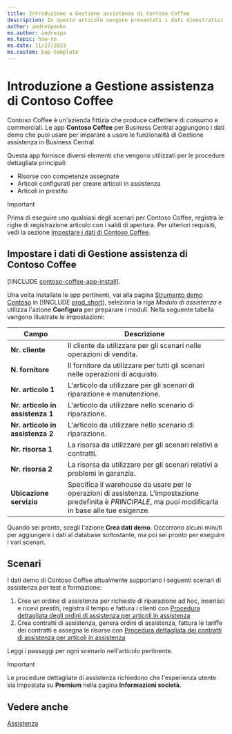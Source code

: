 ```yaml
---
title: Introduzione a Gestione assistenza di Contoso Coffee
description: In questo articolo vengono presentati i dati dimostrativi di Consoso Coffee per Gestione assistenza.
author: andreipanko
ms.author: andreipa
ms.topic: how-to
ms.date: 11/27/2023
ms.custom: bap-template
---
```


# <a name="introduction-to-contoso-coffee-service-management"></a>Introduzione a Gestione assistenza di Contoso Coffee

Contoso Coffee è un'azienda fittizia che produce caffettiere di consumo e commerciali. Le app **Contoso Coffee** per Business Central aggiungono i dati demo che puoi usare per imparare a usare le funzionalità di Gestione assistenza in Business Central.

Questa app fornisce diversi elementi che vengono utilizzati per le procedure dettagliate principali:

- Risorse con competenze assegnate
- Articoli configurati per creare articoli in assistenza
- Articoli in prestito

> [!IMPORTANT]
> Prima di eseguire uno qualsiasi degli scenari per Contoso Coffee, registra le righe di registrazione articolo con i saldi di apertura. Per ulteriori requisiti, vedi la sezione [Impostare i dati di Contoso Coffee](#set-up-contoso-coffee-service-management-data).
>
> 
## <a name="set-up-contoso-coffee-service-management-data"></a>Impostare i dati di Gestione assistenza di Contoso Coffee

[!INCLUDE [contoso-coffee-app-install](../contoso-coffee-app-install.md)].

Una volta installate le app pertinenti, vai alla pagina [Strumento demo Contoso](https://businesscentral.dynamics.com/?page=5194) in [!INCLUDE [prod_short](../../includes/prod_short.md)], seleziona la riga *Modulo di assistenza* e utilizza l'azione **Configura** per preparare i moduli. Nella seguente tabella vengono illustrate le impostazioni:  

|Campo  |Descrizione  |
|---------|---------|
|**Nr. cliente**  |Il cliente da utilizzare per gli scenari nelle operazioni di vendita.|
|**N. fornitore**  |Il fornitore da utilizzare per tutti gli scenari nelle operazioni di acquisto.|
|**Nr. articolo 1**  |L'articolo da utilizzare per gli scenari di riparazione e manutenzione.|
|**Nr. articolo in assistenza 1**  |L'articolo da utilizzare nello scenario di riparazione.|
|**Nr. articolo in assistenza 2**  |L'articolo da utilizzare nello scenario di riparazione.|
|**Nr. risorsa 1**  |La risorsa da utilizzare per gli scenari relativi a contratti.|
|**Nr. risorsa 2**  |La risorsa da utilizzare per gli scenari relativi a problemi in garanzia.|
|**Ubicazione servizio** |Specifica il warehouse da usare per le operazioni di assistenza. L'impostazione predefinita è *PRINCIPALE*, ma puoi modificarla in base alle tue esigenze.|

Quando sei pronto, scegli l'azione **Crea dati demo**. Occorrono alcuni minuti per aggiungere i dati al database sottostante, ma poi sei pronto per eseguire i vari scenari.  

## <a name="scenarios"></a>Scenari

I dati demo di Contoso Coffee attualmente supportano i seguenti scenari di assistenza per test e formazione:

1. Crea un ordine di assistenza per richieste di riparazione ad hoc, inserisci e ricevi prestiti, registra il tempo e fattura i clienti con [Procedura dettagliata degli ordini di assistenza per articoli in assistenza](service-basic-flow-order.md)
2. Crea contratti di assistenza, genera ordini di assistenza, fattura le tariffe dei contratti e assegna le risorse con [Procedura dettagliata dei contratti di assistenza per articoli in assistenza](service-contract-flow.md)

Leggi i passaggi per ogni scenario nell'articolo pertinente.  

> [!IMPORTANT]
> Le procedure dettagliate di assistenza richiedono che l'esperienza utente sia impostata su **Premium** nella pagina **Informazioni società**.


## <a name="see-also"></a>Vedere anche

[Assistenza](../../service-service.md)
